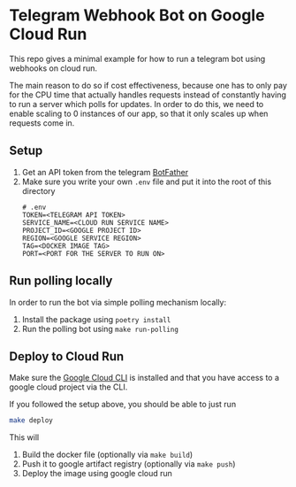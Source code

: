 # Telegram Webhook Bot on Google Cloud Run

This repo gives a minimal example for how to run a telegram bot using webhooks on cloud run.

The main reason to do so if cost effectiveness, because one has to only pay for the CPU time that actually handles requests instead of constantly having to run a server which polls for updates. In order to do this, we need to enable scaling to 0 instances of our app, so that it only scales up when requests come in.

## Setup

1. Get an API token from the telegram [BotFather](https://t.me/BotFather)
2. Make sure you write your own `.env` file and put it into the root of this directory
    ```
    # .env
    TOKEN=<TELEGRAM API TOKEN>
    SERVICE_NAME=<CLOUD RUN SERVICE NAME>
    PROJECT_ID=<GOOGLE PROJECT ID>
    REGION=<GOOGLE SERVICE REGION>
    TAG=<DOCKER IMAGE TAG>
    PORT=<PORT FOR THE SERVER TO RUN ON>
    ```

## Run polling locally
In order to run the bot via simple polling mechanism locally:

1. Install the package using `poetry install`
2. Run the polling bot using `make run-polling`

## Deploy to Cloud Run
Make sure the [Google Cloud CLI](https://cloud.google.com/sdk/docs/install) is installed and that you have access to a google cloud project via the CLI.

If you followed the setup above, you should be able to just run
```bash
make deploy
```

This will
1. Build the docker file (optionally via `make build`)
2. Push it to google artifact registry (optionally via `make push`)
3. Deploy the image using google cloud run
